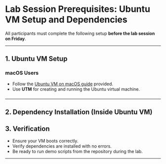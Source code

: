 # Lab Session Prerequisites: Ubuntu VM Setup and Dependencies

All participants must complete the following setup **before the lab session on Friday**.

---

## 1. Ubuntu VM Setup

### macOS Users

* Follow the [Ubuntu VM on macOS guide](https://github.com/dream-lab/ds252-2025/blob/main/lab-session1-2208/macos_vm_setup.md) provided.
* Use **UTM** for creating and running the Ubuntu virtual machine.

###

---

## 2. Dependency Installation (Inside Ubuntu VM)

## 3. Verification

* Ensure your VM boots correctly.
* Verify dependencies are installed with no errors.
* Be ready to run demo scripts from the repository during the lab.

---

